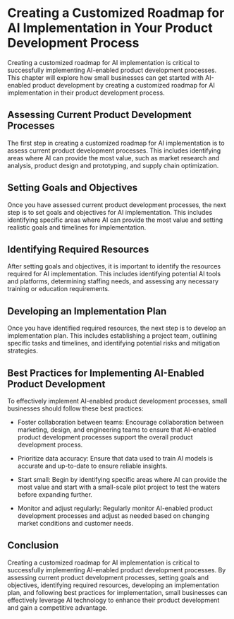 Creating a Customized Roadmap for AI Implementation in Your Product Development Process
=======================================================================================================================================================

Creating a customized roadmap for AI implementation is critical to successfully implementing AI-enabled product development processes. This chapter will explore how small businesses can get started with AI-enabled product development by creating a customized roadmap for AI implementation in their product development process.

Assessing Current Product Development Processes
-----------------------------------------------

The first step in creating a customized roadmap for AI implementation is to assess current product development processes. This includes identifying areas where AI can provide the most value, such as market research and analysis, product design and prototyping, and supply chain optimization.

Setting Goals and Objectives
----------------------------

Once you have assessed current product development processes, the next step is to set goals and objectives for AI implementation. This includes identifying specific areas where AI can provide the most value and setting realistic goals and timelines for implementation.

Identifying Required Resources
------------------------------

After setting goals and objectives, it is important to identify the resources required for AI implementation. This includes identifying potential AI tools and platforms, determining staffing needs, and assessing any necessary training or education requirements.

Developing an Implementation Plan
---------------------------------

Once you have identified required resources, the next step is to develop an implementation plan. This includes establishing a project team, outlining specific tasks and timelines, and identifying potential risks and mitigation strategies.

Best Practices for Implementing AI-Enabled Product Development
--------------------------------------------------------------

To effectively implement AI-enabled product development processes, small businesses should follow these best practices:

* Foster collaboration between teams: Encourage collaboration between marketing, design, and engineering teams to ensure that AI-enabled product development processes support the overall product development process.

* Prioritize data accuracy: Ensure that data used to train AI models is accurate and up-to-date to ensure reliable insights.

* Start small: Begin by identifying specific areas where AI can provide the most value and start with a small-scale pilot project to test the waters before expanding further.

* Monitor and adjust regularly: Regularly monitor AI-enabled product development processes and adjust as needed based on changing market conditions and customer needs.

Conclusion
----------

Creating a customized roadmap for AI implementation is critical to successfully implementing AI-enabled product development processes. By assessing current product development processes, setting goals and objectives, identifying required resources, developing an implementation plan, and following best practices for implementation, small businesses can effectively leverage AI technology to enhance their product development and gain a competitive advantage.
